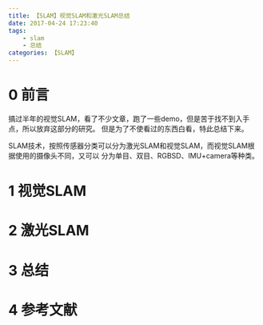 ```yaml
---
title: 【SLAM】视觉SLAM和激光SLAM总结
date: 2017-04-24 17:23:40
tags: 
    - slam
    - 总结
categories: 【SLAM】
---
```


# 0 前言
搞过半年的视觉SLAM，看了不少文章，跑了一些demo，但是苦于找不到入手点，所以放弃这部分的研究。
但是为了不使看过的东西白看，特此总结下来。

SLAM技术，按照传感器分类可以分为激光SLAM和视觉SLAM，而视觉SLAM根据使用的摄像头不同，又可以
分为单目、双目、RGBSD、IMU+camera等种类。

<!--more-->
# 1 视觉SLAM

# 2 激光SLAM

# 3 总结

# 4 参考文献
